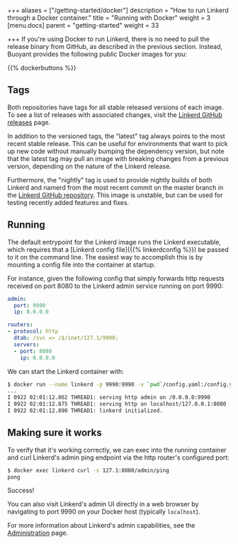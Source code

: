 +++
aliases = ["/getting-started/docker"]
description = "How to run Linkerd through a Docker container."
title = "Running with Docker"
weight = 3
[menu.docs]
parent = "getting-started"
weight = 33

+++
If you're using Docker to run Linkerd, there is no need to pull the release
binary from GitHub, as described in the previous section. Instead, Buoyant
provides the following public Docker images for you:

{{% dockerbuttons %}}

## Tags

Both repositories have tags for all stable released versions of each image. To
see a list of releases with associated changes, visit the [Linkerd GitHub
releases](https://github.com/linkerd/linkerd/releases) page.

In addition to the versioned tags, the "latest" tag always points to the most
recent stable release. This can be useful for environments that want to pick up
new code without manually bumping the dependency version, but note that the
latest tag may pull an image with breaking changes from a previous version,
depending on the nature of the Linkerd release.

Furthermore, the "nightly" tag is used to provide nightly builds of both Linkerd
and namerd from the most recent commit on the master branch in the [Linkerd
GitHub repository](https://github.com/linkerd/linkerd). This image is
unstable, but can be used for testing recently added features and fixes.

## Running

The default entrypoint for the Linkerd image runs the Linkerd executable, which
requires that a [Linkerd config file]({{% linkerdconfig %}}) be passed to it
on the command line. The easiest way to accomplish this is by mounting a config
file into the container at startup.

For instance, given the following config that simply forwards http requests
received on port 8080 to the Linkerd admin service running on port 9990:

```yaml
admin:
  port: 9990
  ip: 0.0.0.0

routers:
- protocol: http
  dtab: /svc => /$/inet/127.1/9990;
  servers:
  - port: 8080
    ip: 0.0.0.0
```

We can start the Linkerd container with:

```bash
$ docker run --name linkerd -p 9990:9990 -v `pwd`/config.yaml:/config.yaml buoyantio/linkerd:{{% latestversion %}} /config.yaml
...
I 0922 02:01:12.862 THREAD1: serving http admin on /0.0.0.0:9990
I 0922 02:01:12.875 THREAD1: serving http on localhost/127.0.0.1:8080
I 0922 02:01:12.890 THREAD1: linkerd initialized.
```

## Making sure it works

To verify that it's working correctly, we can exec into the running container
and curl Linkerd's admin ping endpoint via the http router's configured port:

```bash
$ docker exec linkerd curl -s 127.1:8080/admin/ping
pong
```

Success!

You can also visit Linkerd's admin UI directly in a web browser by navigating to
port 9990 on your Docker host (typically `localhost`).

For more information about Linkerd's admin capabilities, see the
[Administration](/1/administration/) page.